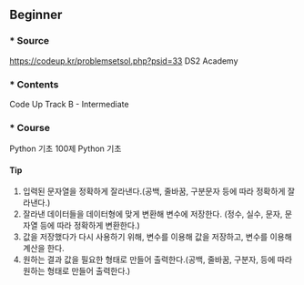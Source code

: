 ## Beginner

### * Source
https://codeup.kr/problemsetsol.php?psid=33
DS2 Academy

### * Contents
Code Up
Track B - Intermediate

### * Course
Python 기초 100제
Python 기초

#### Tip
1. 입력된 문자열을 정확하게 잘라낸다.(공백, 줄바꿈, 구분문자 등에 따라 정확하게 잘라낸다.)
2. 잘라낸 데이터들을 데이터형에 맞게 변환해 변수에 저장한다. (정수, 실수, 문자, 문자열 등에 따라 정확하게 변환한다.)
3. 값을 저장했다가 다시 사용하기 위해, 변수를 이용해 값을 저장하고, 변수를 이용해 계산을 한다.
4. 원하는 결과 값을 필요한 형태로 만들어 출력한다.(공백, 줄바꿈, 구분자, 등에 따라 원하는 형태로 만들어 출력한다.)
